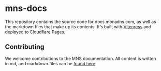 
# mns-docs

This repository contains the source code for docs.monadns.com, as well as the markdown files that make up its contents. It's built with [Vitepress](https://vitepress.dev) and deployed to Cloudflare Pages.

## Contributing

We welcome contributions to the MNS documentation. All content is written in md, and markdown files can be [found here](https://github.com/MonDomains/mns-docs/tree/master/docs).

